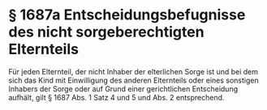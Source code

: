 # § 1687a Entscheidungsbefugnisse des nicht sorgeberechtigten Elternteils
Für jeden Elternteil, der nicht Inhaber der elterlichen Sorge ist und bei dem sich das Kind mit Einwilligung des anderen Elternteils oder eines sonstigen Inhabers der Sorge oder auf Grund einer gerichtlichen Entscheidung aufhält, gilt § 1687 Abs. 1 Satz 4 und 5 und Abs. 2 entsprechend.